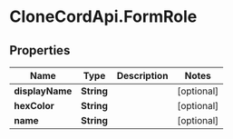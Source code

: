 # CloneCordApi.FormRole

## Properties
Name | Type | Description | Notes
------------ | ------------- | ------------- | -------------
**displayName** | **String** |  | [optional] 
**hexColor** | **String** |  | [optional] 
**name** | **String** |  | [optional] 


